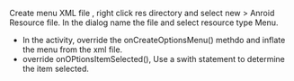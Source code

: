 Create menu XML file
, right click res directory and select new > Anroid Resource file. In the dialog name the file and select resource type Menu. 

- In the activity, override the onCreateOptionsMenu() methdo and inflate the menu from the xml file. 
- override onOPtionsItemSelected(), Use a swith statement to determine the item selected. 
